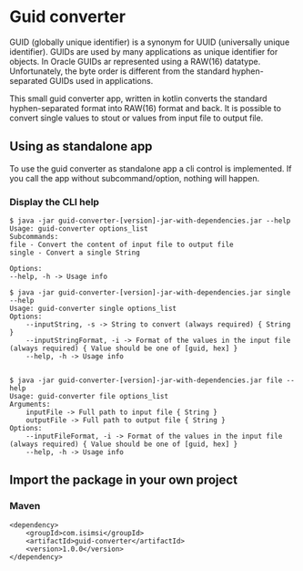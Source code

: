# Guid converter
GUID (globally unique identifier) is a synonym for UUID (universally 
unique identifier). GUIDs are used by many applications as unique identifier for objects. 
In Oracle GUIDs ar represented using a RAW(16) datatype. Unfortunately, 
the byte order is different from the standard hyphen-separated GUIDs 
used in applications.

This small guid converter app, written in kotlin converts the standard 
hyphen-separated format into RAW(16) format and back. It is possible to
convert single values to stout or values from input file to output file.

## Using as standalone app
To use the guid converter as standalone app a cli control is implemented. 
If you call the app without subcommand/option, nothing will happen.

### Display the CLI help
```
$ java -jar guid-converter-[version]-jar-with-dependencies.jar --help
Usage: guid-converter options_list
Subcommands:
file - Convert the content of input file to output file
single - Convert a single String

Options:
--help, -h -> Usage info

$ java -jar guid-converter-[version]-jar-with-dependencies.jar single --help
Usage: guid-converter single options_list
Options:
    --inputString, -s -> String to convert (always required) { String }
    --inputStringFormat, -i -> Format of the values in the input file (always required) { Value should be one of [guid, hex] }
    --help, -h -> Usage info


$ java -jar guid-converter-[version]-jar-with-dependencies.jar file --help
Usage: guid-converter file options_list
Arguments:
    inputFile -> Full path to input file { String }
    outputFile -> Full path to output file { String }
Options:
    --inputFileFormat, -i -> Format of the values in the input file (always required) { Value should be one of [guid, hex] }
    --help, -h -> Usage info

```

## Import the package in your own project
### Maven
```
<dependency>
    <groupId>com.isimsi</groupId>
    <artifactId>guid-converter</artifactId>
    <version>1.0.0</version>
</dependency> 
```
